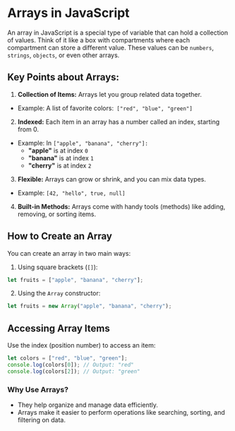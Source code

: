 # Arrays in JavaScript

An array in JavaScript is a special type of variable that can hold a collection of values. Think of it like a box with compartments where each compartment can store a different value. These values can be `numbers`, `strings`, `objects`, or even other arrays.

## Key Points about Arrays:

1. **Collection of Items:** Arrays let you group related data together.

- Example: A list of favorite colors:` ["red", "blue", "green"]`

2. **Indexed:** Each item in an array has a number called an index, starting from 0.

- Example: In `["apple", "banana", "cherry"]:`
  - **"apple"** is at index `0`
  - **"banana"** is at index `1`
  - **"cherry"** is at index `2`

3. **Flexible:** Arrays can grow or shrink, and you can mix data types.

- Example: `[42, "hello", true, null]`

4. **Built-in Methods:** Arrays come with handy tools (methods) like adding, removing, or sorting items.

## How to Create an Array

You can create an array in two main ways:

1. Using square brackets (`[]`):

```javascript
let fruits = ["apple", "banana", "cherry"];
```

2. Using the `Array` constructor:

```javascript
let fruits = new Array("apple", "banana", "cherry");
```

## Accessing Array Items

Use the index (position number) to access an item:

```javascript
let colors = ["red", "blue", "green"];
console.log(colors[0]); // Output: "red"
console.log(colors[2]); // Output: "green"
```

### **Why Use Arrays?**

- They help organize and manage data efficiently.
- Arrays make it easier to perform operations like searching, sorting, and filtering on data.
